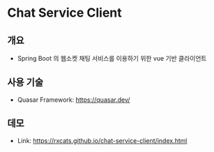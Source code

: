# Chat Service Client

## 개요
- Spring Boot 의 웹소켓 채팅 서비스를 이용하기 위한 vue 기반 클라이언트

## 사용 기술
- Quasar Framework: <https://quasar.dev/>

## 데모
- Link: <https://rxcats.github.io/chat-service-client/index.html>
